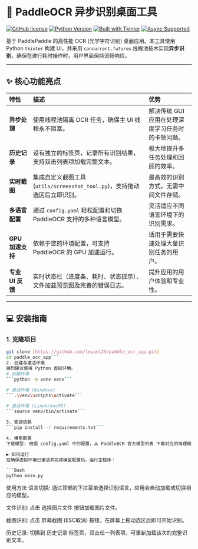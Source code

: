 # 🚀 PaddleOCR 异步识别桌面工具

[![GitHub license](https://img.shields.io/github/license/leyan125/paddle_ocr_app?style=flat-square)](LICENSE)
[![Python Version](https://img.shields.io/badge/Python-3.8%2B-blue?style=flat-square)](https://www.python.org/)
[![Built with Tkinter](https://img.shields.io/badge/GUI-Tkinter-yellowgreen?style=flat-square)]()
[![Async Supported](https://img.shields.io/badge/Concurrency-Async/Thread-orange?style=flat-square)]()

基于 PaddlePaddle 的高性能 OCR (光学字符识别) 桌面应用。本工具使用 Python `tkinter` 构建 UI，并采用 `concurrent.futures` 线程池技术实现**异步识别**，确保在进行耗时操作时，用户界面保持流畅响应。

---

## ✨ 核心功能亮点

| 特性 | 描述 | 优势 |
| :--- | :--- | :--- |
| **异步处理** | 使用线程池隔离 OCR 任务，确保主 UI 线程永不阻塞。 | 解决传统 GUI 应用在处理深度学习任务时的卡顿问题。 |
| **历史记录** | 设有独立的标签页，记录所有识别结果，支持双击列表项加载完整文本。 | 极大地提升多任务处理和回顾的效率。 |
| **实时截图** | 集成自定义截图工具 (`utils/screenshot_tool.py`)，支持拖动选区后立即识别。 | 最高效的识别方式，无需中间文件存储。 |
| **多语言配置** | 通过 `config.yaml` 轻松配置和切换 PaddleOCR 支持的多种语言模型。 | 灵活适应不同语言环境下的识别需求。 |
| **GPU 加速支持** | 依赖于您的环境配置，可支持 PaddleOCR 的 GPU 加速运行。 | 适用于需要快速处理大量识别任务的用户。 |
| **专业 UI 反馈** | 实时状态栏（进度条、耗时、状态提示）、文件加载预览图及完善的错误日志。 | 提升应用的用户体验和专业性。 |

---

## 💻 安装指南

### 1. 克隆项目

```bash
git clone [https://github.com/leyan125/paddle_ocr_app.git]
cd paddle_ocr_app```
2. 创建与激活环境
强烈建议使用 Python 虚拟环境。
# 创建环境
```python -m venv venv```

# 激活环境 (Windows)
```.\venv\Scripts\activate```

# 激活环境 (Linux/macOS)
```source venv/bin/activate```

3. 安装依赖
```pip install -r requirements.txt```

4. 模型配置
下载模型: 根据 config.yaml 中的配置，从 PaddleOCR 官方模型列表 下载对应的推理模型，并将其解压到 models/ 文件夹下的相应子目录中。

▶️ 如何运行
在确保虚拟环境已激活并完成模型配置后，运行主程序：

```Bash
python main.py
```
使用方法
语言切换: 通过顶部的下拉菜单选择识别语言，应用会自动加载或切换相应的模型。

文件识别: 点击 选择图片文件 按钮加载图片文件。

截图识别: 点击 屏幕截图 (ESC取消) 按钮，在屏幕上拖动选区后即可开始识别。

历史记录: 切换到 历史记录 标签页，双击任一列表项，可重新加载该次的完整识别文本。
